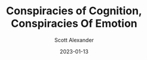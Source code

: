 ---
layout: podcast
title: "Conspiracies of Cognition, Conspiracies Of Emotion"
author: Scott Alexander
description: https://astralcodexten.substack.com/p/conspiracies-of-cognition-conspiracies
date: 2023-01-13
length: 2964230
duration: 741
guid: conspiracies-of-cognition-conspiracies
---